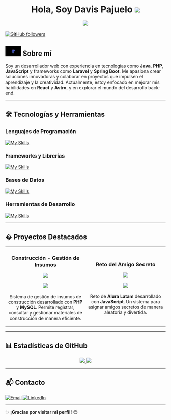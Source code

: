 <h1 align="center"><b>Hola, Soy Davis Pajuelo </b><img src="https://media.giphy.com/media/hvRJCLFzcasrR4ia7z/giphy.gif" width="35"></h1>

<p align="center">
  <a href="https://github.com/DenverCoder1/readme-typing-svg">
    <img src="https://readme-typing-svg.herokuapp.com?font=Time+New+Roman&color=cyan&size=25&center=true&vCenter=true&width=600&height=100&lines=Desarrollador+Web+..&hearts;">
  </a>
</p>

[![GitHub followers](https://img.shields.io/github/followers/dpajuelos?style=social)](https://github.com/dpajuelos)

## <picture><img src="https://github.com/dpajuelos/dpajuelos/blob/main/assets/aboutme.jpg" width=50px></picture> **Sobre mí**

Soy un desarrollador web con experiencia en tecnologías como **Java**, **PHP**, **JavaScript** y frameworks como **Laravel** y **Spring Boot**. Me apasiona crear soluciones innovadoras y colaborar en proyectos que impulsen el aprendizaje y la creatividad. Actualmente, estoy enfocado en mejorar mis habilidades en **React** y **Astro**, y en explorar el mundo del desarrollo back-end.

---

## 🛠️ **Tecnologías y Herramientas**

### Lenguajes de Programación
[![My Skills](https://skillicons.dev/icons?i=java,php,js&perline=3)](https://skillicons.dev)

### Frameworks y Librerías
[![My Skills](https://skillicons.dev/icons?i=laravel,spring,tailwind&perline=3)](https://skillicons.dev)

### Bases de Datos
[![My Skills](https://skillicons.dev/icons?i=mysql,sqlite,mariadb&perline=3)](https://skillicons.dev)

### Herramientas de Desarrollo
[![My Skills](https://skillicons.dev/icons?i=git,github,vscode&perline=3)](https://skillicons.dev)

---

## � Proyectos Destacados

<table>
  <tr>
    <td width="50%">
      <h3 align="center">Construcción - Gestión de Insumos</h3>
      <div align="center">
        <a href="https://github.com/dpajuelos/Construccion" target="_blank">
          <img src="https://github.com/dpajuelos/Construccion/assets/123456789/abc12345-def6-7890-ghij-klmnopqrstuv" width="400">
        </a>
        <p>
          <a href="https://github.com/dpajuelos/Construccion" target="_blank">
            <img src="https://img.shields.io/badge/CÓDIGO-80ffaa?style=for-the-badge&logo=github&logoColor=black">
          </a>
        </p>
        <p>Sistema de gestión de insumos de construcción desarrollado con <strong>PHP</strong> y <strong>MySQL</strong>. Permite registrar, consultar y gestionar materiales de construcción de manera eficiente.</p>
      </div>
    </td>
    <td width="50%">
      <h3 align="center">Reto del Amigo Secreto</h3>
      <div align="center">
        <a href="https://github.com/dpajuelos/challenge-amigo-secreto" target="_blank">
          <img src="https://github.com/dpajuelos/challenge-amigo-secreto/assets/123456789/abc12345-def6-7890-ghij-klmnopqrstuv" width="400">
        </a>
        <p>
          <a href="https://github.com/dpajuelos/challenge-amigo-secreto" target="_blank">
            <img src="https://img.shields.io/badge/CÓDIGO-FF0000?style=for-the-badge&logo=github&logoColor=black">
          </a>
        </p>
        <p>Reto de <strong>Alura Latam</strong> desarrollado con <strong>JavaScript</strong>. Un sistema para asignar amigos secretos de manera aleatoria y divertida.</p>
      </div>
    </td>
  </tr>
</table>

---

## 📊 **Estadísticas de GitHub**

<p align="center">
  <a href="https://github.com/dpajuelos">
    <img height="180em" src="https://github-readme-stats-eight-theta.vercel.app/api?username=dpajuelos&show_icons=true&theme=algolia&include_all_commits=true&count_private=true"/>
    <img height="180em" src="https://github-readme-stats-eight-theta.vercel.app/api/top-langs/?username=dpajuelos&layout=compact&langs_count=8&theme=algolia"/>
  </a>
</p>

---

## 📬 **Contacto**

<a href="mailto:dpajuelos@unasam.edu.pe">
  <img alt="Email" src="https://img.shields.io/badge/Email-dpajuelos@unasam.edu.pe-blue?style=flat-square&logo=gmail">
</a>
<a href="https://www.linkedin.com/in/dpajuelos/">
  <img alt="LinkedIn" src="https://img.shields.io/badge/LinkedIn-Davis_Pajuelos-blue?style=flat-square&logo=linkedin">
</a>

---

✨ **¡Gracias por visitar mi perfil!** 😊
